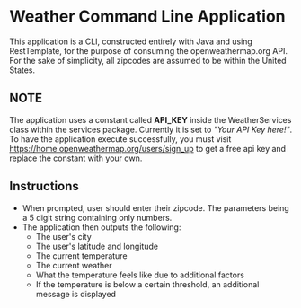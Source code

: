 # Weather Command Line Application
This application is a CLI, constructed entirely with Java and using RestTemplate, for the purpose of consuming the openweathermap.org API. For the sake of simplicity, all zipcodes are assumed to be within the United States.
## NOTE
The application uses a constant called **API_KEY** inside the WeatherServices class within the services package. Currently it is set to *"Your API Key here!"*. To have the application execute successfully, you must visit https://home.openweathermap.org/users/sign_up to get a free api key and replace the constant with your own.
## Instructions
* When prompted, user should enter their zipcode. The parameters being a 5 digit string containing only numbers.
* The application then outputs the following:
  * The user's city
  * The user's latitude and longitude
  * The current temperature
  * The current weather
  * What the temperature feels like due to additional factors
  * If the temperature is below a certain threshold, an additional message is displayed